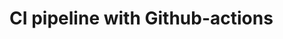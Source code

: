 # CI pipeline with Github-actions
<!-- 
**Please star this repository **

1. Clone the repo

```
git clone https://github.com/tyagian/cicd_example.git
```

2. Build the Docker image
```
docker build -t flask-webserver .
```

3. Run the Container
```
docker run -p 5000:5000 flask-webserver
```

4. Test from browser
```
Open the Webpage http://localhost:5000
```
This setup provides a fully functional Flask web server with a responsive homepage, all running inside a Docker container.

# CI Pipeline with Github Actions

1. Inside your GitHub repository, create the following directory and file:
```
.github/workflows/docker-build.yml
```

2. This workflow automates the build and trigger pipeline whenever you push code to the main branch.

3. Setting Up Secrets in GitHub
a. Go to your repository on GitHub.
b. Navigate to Settings → Secrets and variables → Actions.
c. Click New repository secret and create a secret:
`Name:` GHCR_TOKEN
`Value:` A GitHub Personal Access Token (PAT) with the following 
`read: packages` 
`write: packages` 
`delete: packages` 

4. After the GitHub Action runs successfully, you can pull & run the container using:
```
docker pull ghcr.io/<your-github-username>/flask-webserver:latest

docker run -p 5000:5000 ghcr.io/<your-github-username>/flask-webserver:latest
```
-->